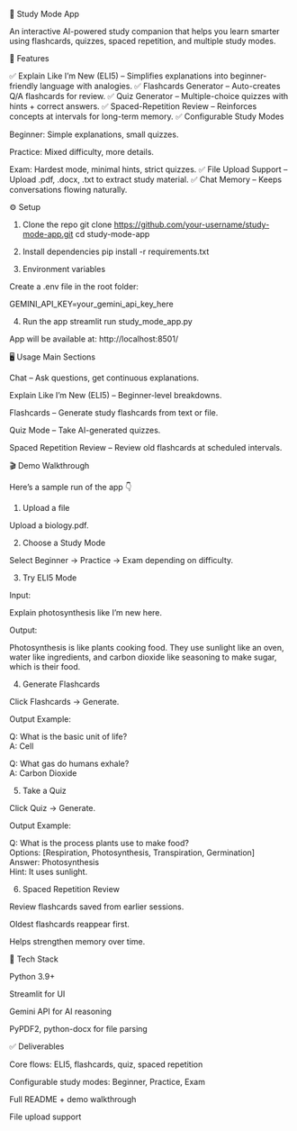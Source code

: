 📘 Study Mode App

An interactive AI-powered study companion that helps you learn smarter using flashcards, quizzes, spaced repetition, and multiple study modes.

🚀 Features

✅ Explain Like I’m New (ELI5) – Simplifies explanations into beginner-friendly language with analogies.
✅ Flashcards Generator – Auto-creates Q/A flashcards for review.
✅ Quiz Generator – Multiple-choice quizzes with hints + correct answers.
✅ Spaced-Repetition Review – Reinforces concepts at intervals for long-term memory.
✅ Configurable Study Modes

Beginner: Simple explanations, small quizzes.

Practice: Mixed difficulty, more details.

Exam: Hardest mode, minimal hints, strict quizzes.
✅ File Upload Support – Upload .pdf, .docx, .txt to extract study material.
✅ Chat Memory – Keeps conversations flowing naturally.

⚙️ Setup
1. Clone the repo
git clone https://github.com/your-username/study-mode-app.git
cd study-mode-app

2. Install dependencies
pip install -r requirements.txt

3. Environment variables

Create a .env file in the root folder:

GEMINI_API_KEY=your_gemini_api_key_here

4. Run the app
streamlit run study_mode_app.py


App will be available at: http://localhost:8501/

🖥️ Usage
Main Sections

Chat – Ask questions, get continuous explanations.

Explain Like I’m New (ELI5) – Beginner-level breakdowns.

Flashcards – Generate study flashcards from text or file.

Quiz Mode – Take AI-generated quizzes.

Spaced Repetition Review – Review old flashcards at scheduled intervals.

🎬 Demo Walkthrough

Here’s a sample run of the app 👇

1. Upload a file

Upload a biology.pdf.

2. Choose a Study Mode

Select Beginner → Practice → Exam depending on difficulty.

3. Try ELI5 Mode

Input:

Explain photosynthesis like I’m new here.


Output:

Photosynthesis is like plants cooking food. They use sunlight like an oven, water like ingredients, and carbon dioxide like seasoning to make sugar, which is their food.

4. Generate Flashcards

Click Flashcards → Generate.

Output Example:

Q: What is the basic unit of life?  
A: Cell  

Q: What gas do humans exhale?  
A: Carbon Dioxide  

5. Take a Quiz

Click Quiz → Generate.

Output Example:

Q: What is the process plants use to make food?  
Options: [Respiration, Photosynthesis, Transpiration, Germination]  
Answer: Photosynthesis  
Hint: It uses sunlight.

6. Spaced Repetition Review

Review flashcards saved from earlier sessions.

Oldest flashcards reappear first.

Helps strengthen memory over time.

📜 Tech Stack

Python 3.9+

Streamlit for UI

Gemini API for AI reasoning

PyPDF2, python-docx for file parsing

✅ Deliverables

Core flows: ELI5, flashcards, quiz, spaced repetition

Configurable study modes: Beginner, Practice, Exam

Full README + demo walkthrough

File upload support
